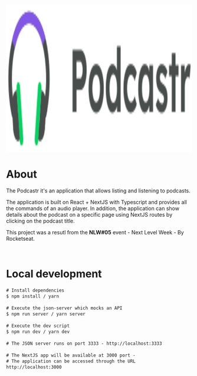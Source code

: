 <img src="./public/logo.svg" width="400" height="400" style="width: 100%;" />

# About
The Podcastr it's an application that allows listing and listening to podcasts.

The application is built on React + NextJS with Typescript and provides all the commands of an audio player. In addition, the application can show details about the podcast on a specific page using NextJS routes by clicking on the podcast title.

This project was a resutl from the **NLW#05** event - Next Level Week - By Rocketseat.

<br>

# Local development

```
# Install dependencies
$ npm install / yarn

# Execute the json-server which mocks an API
$ npm run server / yarn server

# Execute the dev script
$ npm run dev / yarn dev

# The JSON server runs on port 3333 - http://localhost:3333

# The NextJS app will be available at 3000 port - 
# The application can be accessed through the URL http://localhost:3000
```